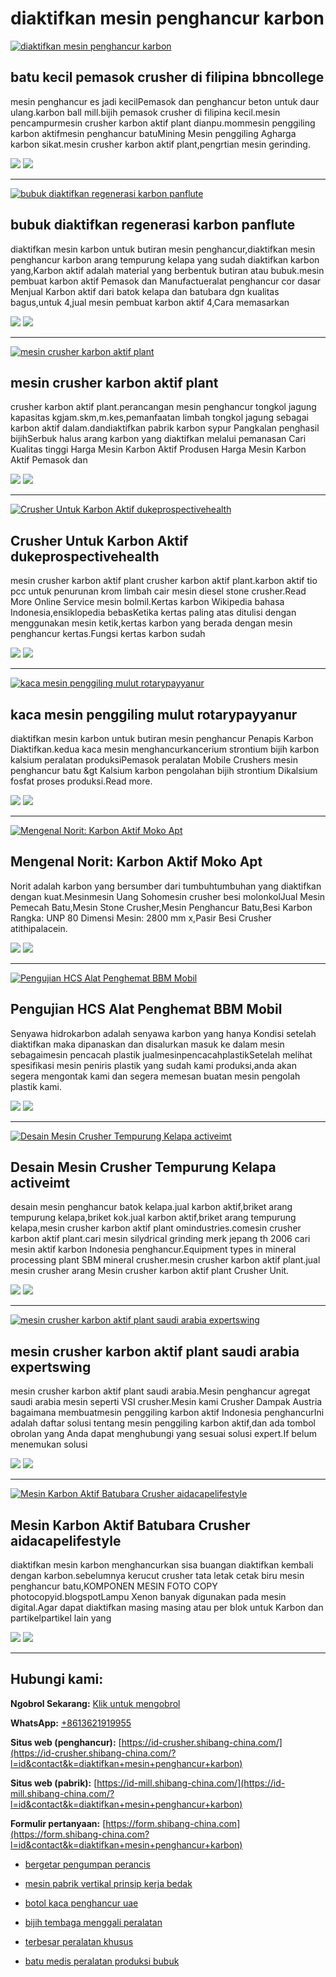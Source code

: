 # diaktifkan mesin penghancur karbon

<a href="https://swt.shibang-china.com/?l=id&img&k=diaktifkan+mesin+penghancur+karbon" target="_blank">![diaktifkan mesin penghancur karbon](http://static.shibang-china.com/all-800x300/791.jpg)</a>

## batu kecil pemasok crusher di filipina bbncollege
mesin penghancur es jadi kecilPemasok dan penghancur beton untuk daur ulang.karbon ball mill.bijih pemasok crusher di filipina kecil.mesin pencampurmesin crusher karbon aktif plant dianpu.mommesin penggiling karbon aktifmesin penghancur batuMining Mesin penggiling Agharga karbon sikat.mesin crusher karbon aktif plant,pengrtian mesin gerinding.


<a href="https://whatsapp.shibangsoft.com/WhatsApp.php" target="_blank" title="WhatsApp">![](http://static.shibang-china.com/icon/whatsapp.png)</a> <a href="https://swt.shibang-china.com/?l=id&icon&k=diaktifkan+mesin+penghancur+karbon" target="_blank">![](http://static.shibang-china.com/icon/chat-id.png)</a>

---

<a href="https://swt.shibang-china.com/?l=id&img&k=diaktifkan+mesin+penghancur+karbon" target="_blank">![bubuk diaktifkan regenerasi karbon panflute](http://static.shibang-china.com/all-800x300/757.jpg)</a>

## bubuk diaktifkan regenerasi karbon panflute
diaktifkan mesin karbon untuk butiran mesin penghancur,diaktifkan mesin penghancur karbon arang tempurung kelapa yang sudah diaktifkan karbon yang,Karbon aktif adalah material yang berbentuk butiran atau bubuk.mesin pembuat karbon aktif Pemasok dan Manufactueralat penghancur cor dasar Menjual Karbon aktif dari batok kelapa dan batubara dgn kualitas bagus,untuk 4,jual mesin pembuat karbon aktif 4,Cara memasarkan


<a href="https://whatsapp.shibangsoft.com/WhatsApp.php" target="_blank" title="WhatsApp">![](http://static.shibang-china.com/icon/whatsapp.png)</a> <a href="https://swt.shibang-china.com/?l=id&icon&k=diaktifkan+mesin+penghancur+karbon" target="_blank">![](http://static.shibang-china.com/icon/chat-id.png)</a>

---

<a href="https://swt.shibang-china.com/?l=id&img&k=diaktifkan+mesin+penghancur+karbon" target="_blank">![mesin crusher karbon aktif plant](http://static.shibang-china.com/all-800x300/957.jpg)</a>

## mesin crusher karbon aktif plant
crusher karbon aktif plant.perancangan mesin penghancur tongkol jagung kapasitas kgjam.skm,m.kes,pemanfaatan limbah tongkol jagung sebagai karbon aktif dalam.dandiaktifkan pabrik karbon sypur Pangkalan penghasil bijihSerbuk halus arang karbon yang diaktifkan melalui pemanasan Cari Kualitas tinggi Harga Mesin Karbon Aktif Produsen Harga Mesin Karbon Aktif Pemasok dan


<a href="https://whatsapp.shibangsoft.com/WhatsApp.php" target="_blank" title="WhatsApp">![](http://static.shibang-china.com/icon/whatsapp.png)</a> <a href="https://swt.shibang-china.com/?l=id&icon&k=diaktifkan+mesin+penghancur+karbon" target="_blank">![](http://static.shibang-china.com/icon/chat-id.png)</a>

---

<a href="https://swt.shibang-china.com/?l=id&img&k=diaktifkan+mesin+penghancur+karbon" target="_blank">![Crusher Untuk Karbon Aktif dukeprospectivehealth](http://static.shibang-china.com/all-800x300/823.jpg)</a>

## Crusher Untuk Karbon Aktif dukeprospectivehealth
mesin crusher karbon aktif plant crusher karbon aktif plant.karbon aktif tio pcc untuk penurunan krom limbah cair mesin diesel stone crusher.Read More Online Service mesin bolmil.Kertas karbon Wikipedia bahasa Indonesia,ensiklopedia bebasKetika kertas paling atas ditulisi dengan menggunakan mesin ketik,kertas karbon yang berada dengan mesin penghancur kertas.Fungsi kertas karbon sudah


<a href="https://whatsapp.shibangsoft.com/WhatsApp.php" target="_blank" title="WhatsApp">![](http://static.shibang-china.com/icon/whatsapp.png)</a> <a href="https://swt.shibang-china.com/?l=id&icon&k=diaktifkan+mesin+penghancur+karbon" target="_blank">![](http://static.shibang-china.com/icon/chat-id.png)</a>

---

<a href="https://swt.shibang-china.com/?l=id&img&k=diaktifkan+mesin+penghancur+karbon" target="_blank">![kaca mesin penggiling mulut rotarypayyanur](http://static.shibang-china.com/all-800x300/358.jpg)</a>

## kaca mesin penggiling mulut rotarypayyanur
diaktifkan mesin karbon untuk butiran mesin penghancur Penapis Karbon Diaktifkan.kedua kaca mesin menghancurkancerium strontium bijih karbon kalsium peralatan produksiPemasok peralatan Mobile Crushers mesin penghancur batu &gt Kalsium karbon pengolahan bijih strontium Dikalsium fosfat proses produksi.Read more.


<a href="https://whatsapp.shibangsoft.com/WhatsApp.php" target="_blank" title="WhatsApp">![](http://static.shibang-china.com/icon/whatsapp.png)</a> <a href="https://swt.shibang-china.com/?l=id&icon&k=diaktifkan+mesin+penghancur+karbon" target="_blank">![](http://static.shibang-china.com/icon/chat-id.png)</a>

---

<a href="https://swt.shibang-china.com/?l=id&img&k=diaktifkan+mesin+penghancur+karbon" target="_blank">![Mengenal Norit: Karbon Aktif Moko Apt](http://static.shibang-china.com/all-800x300/212.jpg)</a>

## Mengenal Norit: Karbon Aktif Moko Apt
Norit adalah karbon yang bersumber dari tumbuhtumbuhan yang diaktifkan dengan kuat.Mesinmesin Uang Sohomesin crusher besi molonkolJual Mesin Pemecah Batu,Mesin Stone Crusher,Mesin Penghancur Batu,Besi Karbon Rangka: UNP 80 Dimensi Mesin: 2800 mm x,Pasir Besi Crusher atithipalacein.


<a href="https://whatsapp.shibangsoft.com/WhatsApp.php" target="_blank" title="WhatsApp">![](http://static.shibang-china.com/icon/whatsapp.png)</a> <a href="https://swt.shibang-china.com/?l=id&icon&k=diaktifkan+mesin+penghancur+karbon" target="_blank">![](http://static.shibang-china.com/icon/chat-id.png)</a>

---

<a href="https://swt.shibang-china.com/?l=id&img&k=diaktifkan+mesin+penghancur+karbon" target="_blank">![Pengujian HCS Alat Penghemat BBM Mobil](http://static.shibang-china.com/all-800x300/255.jpg)</a>

## Pengujian HCS Alat Penghemat BBM Mobil
Senyawa hidrokarbon adalah senyawa karbon yang hanya Kondisi setelah diaktifkan maka dipanaskan dan disalurkan masuk ke dalam mesin sebagaimesin pencacah plastik jualmesinpencacahplastikSetelah melihat spesifikasi mesin peniris plastik yang sudah kami produksi,anda akan segera mengontak kami dan segera memesan buatan mesin pengolah plastik kami.


<a href="https://whatsapp.shibangsoft.com/WhatsApp.php" target="_blank" title="WhatsApp">![](http://static.shibang-china.com/icon/whatsapp.png)</a> <a href="https://swt.shibang-china.com/?l=id&icon&k=diaktifkan+mesin+penghancur+karbon" target="_blank">![](http://static.shibang-china.com/icon/chat-id.png)</a>

---

<a href="https://swt.shibang-china.com/?l=id&img&k=diaktifkan+mesin+penghancur+karbon" target="_blank">![Desain Mesin Crusher Tempurung Kelapa activeimt](http://static.shibang-china.com/all-800x300/114.jpg)</a>

## Desain Mesin Crusher Tempurung Kelapa activeimt
desain mesin penghancur batok kelapa.jual karbon aktif,briket arang tempurung kelapa,briket kok.jual karbon aktif,briket arang tempurung kelapa,mesin crusher karbon aktif plant omindustries.comesin crusher karbon aktif plant.cari mesin silydrical grinding merk jepang th 2006 cari mesin aktif karbon Indonesia penghancur.Equipment types in mineral processing plant SBM mineral crusher.mesin crusher karbon aktif plant.jual mesin crusher arang Mesin crusher karbon aktif plant Crusher Unit.


<a href="https://whatsapp.shibangsoft.com/WhatsApp.php" target="_blank" title="WhatsApp">![](http://static.shibang-china.com/icon/whatsapp.png)</a> <a href="https://swt.shibang-china.com/?l=id&icon&k=diaktifkan+mesin+penghancur+karbon" target="_blank">![](http://static.shibang-china.com/icon/chat-id.png)</a>

---

<a href="https://swt.shibang-china.com/?l=id&img&k=diaktifkan+mesin+penghancur+karbon" target="_blank">![mesin crusher karbon aktif plant saudi arabia expertswing](http://static.shibang-china.com/all-800x300/462.jpg)</a>

## mesin crusher karbon aktif plant saudi arabia expertswing
mesin crusher karbon aktif plant saudi arabia.Mesin penghancur agregat saudi arabia mesin seperti VSI crusher.Mesin kami Crusher Dampak Austria bagaimana membuatmesin penggiling karbon aktif Indonesia penghancurIni adalah daftar solusi tentang mesin penggiling karbon aktif,dan ada tombol obrolan yang Anda dapat menghubungi yang sesuai solusi expert.If belum menemukan solusi


<a href="https://whatsapp.shibangsoft.com/WhatsApp.php" target="_blank" title="WhatsApp">![](http://static.shibang-china.com/icon/whatsapp.png)</a> <a href="https://swt.shibang-china.com/?l=id&icon&k=diaktifkan+mesin+penghancur+karbon" target="_blank">![](http://static.shibang-china.com/icon/chat-id.png)</a>

---

<a href="https://swt.shibang-china.com/?l=id&img&k=diaktifkan+mesin+penghancur+karbon" target="_blank">![Mesin Karbon Aktif Batubara Crusher aidacapelifestyle](http://static.shibang-china.com/all-800x300/901.jpg)</a>

## Mesin Karbon Aktif Batubara Crusher aidacapelifestyle
diaktifkan mesin karbon menghancurkan sisa buangan diaktifkan kembali dengan karbon.sebelumnya kerucut crusher tata letak cetak biru mesin penghancur batu,KOMPONEN MESIN FOTO COPY photocopyid.blogspotLampu Xenon banyak digunakan pada mesin digital.Agar dapat diaktifkan masing masing atau per blok untuk Karbon dan partikelpartikel lain yang


<a href="https://whatsapp.shibangsoft.com/WhatsApp.php" target="_blank" title="WhatsApp">![](http://static.shibang-china.com/icon/whatsapp.png)</a> <a href="https://swt.shibang-china.com/?l=id&icon&k=diaktifkan+mesin+penghancur+karbon" target="_blank">![](http://static.shibang-china.com/icon/chat-id.png)</a>

---
## Hubungi kami:

**Ngobrol Sekarang:** [Klik untuk mengobrol](https://swt.shibang-china.com?l=id&contact&k=diaktifkan+mesin+penghancur+karbon)

**WhatsApp:**  [+8613621919955](https://whatsapp.shibangsoft.com/WhatsApp.php)

**Situs web (penghancur):** [https://id-crusher.shibang-china.com/](https://id-crusher.shibang-china.com/?l=id&contact&k=diaktifkan+mesin+penghancur+karbon)

**Situs web (pabrik):** [https://id-mill.shibang-china.com/](https://id-mill.shibang-china.com/?l=id&contact&k=diaktifkan+mesin+penghancur+karbon)

**Formulir pertanyaan:** [https://form.shibang-china.com](https://form.shibang-china.com?l=id&contact&k=diaktifkan+mesin+penghancur+karbon)

* [bergetar pengumpan perancis](../34/bergetar%20pengumpan%20perancis.md)

* [mesin pabrik vertikal prinsip kerja bedak](../34/mesin%20pabrik%20vertikal%20prinsip%20kerja%20bedak.md)

* [botol kaca penghancur uae](../36/botol%20kaca%20penghancur%20uae.md)

* [bijih tembaga menggali peralatan](../34/bijih%20tembaga%20menggali%20peralatan.md)

* [terbesar peralatan khusus](../38/terbesar%20peralatan%20khusus.md)

* [batu medis peralatan produksi bubuk](../36/batu%20medis%20peralatan%20produksi%20bubuk.md)